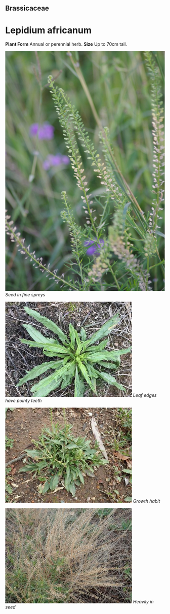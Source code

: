 ## Brassicaceae
# Lepidium africanum

**Plant Form** Annual or perennial herb. **Size** Up to 70cm tall.


![Seed in fine spreys](6237_IMGP5733.jpg)
   *Seed in fine spreys* 

![Leaf edges have pointy teeth](35201_IMG_4025.jpg)
   *Leaf edges have pointy teeth* 

![Growth habit](1691_P9210507.jpg)
   *Growth habit* 

![Heavily in seed](1703_P9210542.jpg)
   *Heavily in seed* 


